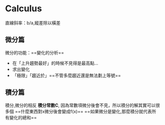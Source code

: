 # Calculus
直線斜率：b/a,縱差除以橫差

## 微分篇
微分的功能：==變化的分析==
- 在「上升趨勢最好」的時候不見得是最高點...
- 求出變化
- 「極限」「趨近於」==不管多麼趨近還是無法劃上等號==

<!-- ![](https://hackmd.io/_uploads/ryOZ5_OSc.jpg)
![](https://hackmd.io/_uploads/rJdWqOdHc.jpg) -->

## 積分篇
積分,微分的相反
**積分常數C**, 因為常數項微分後會不見，所以積分的解其實可以很多個
==什麼東西對x微分後會變成f(x)==
==如果微分是變化,那麼積分就代表所有變化的總和==

